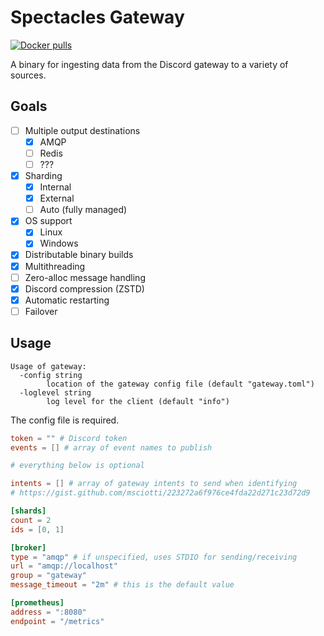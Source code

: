 # Spectacles Gateway

[![Docker pulls](https://img.shields.io/docker/pulls/spectacles/gateway)](https://hub.docker.com/r/spectacles/gateway)

A binary for ingesting data from the Discord gateway to a variety of sources.

## Goals

- [ ] Multiple output destinations
	- [x] AMQP
	- [ ] Redis
	- [ ] ???
- [x] Sharding
	- [x] Internal
	- [x] External
	- [ ] Auto (fully managed)
- [x] OS support
	- [x] Linux
	- [x] Windows
- [x] Distributable binary builds
- [x] Multithreading
- [ ] Zero-alloc message handling
- [x] Discord compression (ZSTD)
- [x] Automatic restarting
- [ ] Failover

## Usage

```
Usage of gateway:
  -config string
        location of the gateway config file (default "gateway.toml")
  -loglevel string
        log level for the client (default "info")
```

The config file is required.

```toml
token = "" # Discord token
events = [] # array of event names to publish

# everything below is optional

intents = [] # array of gateway intents to send when identifying
# https://gist.github.com/msciotti/223272a6f976ce4fda22d271c23d72d9

[shards]
count = 2
ids = [0, 1]

[broker]
type = "amqp" # if unspecified, uses STDIO for sending/receiving
url = "amqp://localhost"
group = "gateway"
message_timeout = "2m" # this is the default value

[prometheus]
address = ":8080"
endpoint = "/metrics"
```
